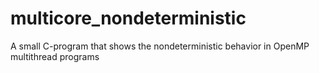 # multicore_nondeterministic
A small C-program that shows the nondeterministic behavior in OpenMP multithread programs
